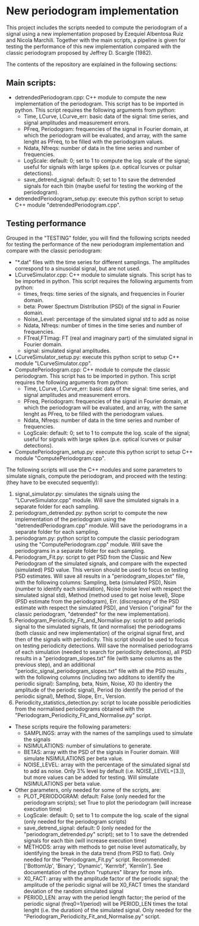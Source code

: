 # New periodogram implementation

This project includes the scripts needed to compute the periodogram of a signal using a new implementation proposed by Ezequiel Albentosa Ruiz and Nicola Marchili. Together with the main scripts, a pipeline is given for testing the performance of this new implementation compared with the classic periodogram proposed by Jeffrey D. Scargle (1982).

The contents of the repository are explained in the following sections:

## Main scripts:
- detrendedPeriodogram.cpp: C++ module to compute the new implementation of the periodogram. This script has to be imported in python. This script requires the following arguments from python:
  - Time, LCurve, LCurve_err: basic data of the signal: time series, and signal amplitudes and measurement errors.
  - PFreq, Periodogram: frequencies of the signal in Fourier domain, at which the periodogram will be evaluated, and array, with the same lenght as PFreq, to be filled with the periodogram values.
  - Ndata, Nfreqs: number of data in the time series and number of frequencies.
  - LogScale: default: 0; set to 1 to compute the log. scale of the signal; useful for signals with large spikes (p.e. optical lcurves or pulsar detections).
  - save_detrend_signal: default: 0; set to 1 to save the detrended signals for each tbin (maybe useful for testing the working of the periodogram).
- detrendedPeriodogram_setup.py: execute this python script to setup C++ module "detrendedPeriodogram.cpp".

## Testing performance
Grouped in the "TESTING" folder, you will find the following scripts needed for testing the performance of the new periodogram implementation and compare with the classic periodogram:
- "*.dat" files with the time series for different samplings. The amplitudes correspond to a sinusoidal signal, but are not used.
- LCurveSimulator.cpp: C++ module to simulate signals. This script has to be imported in python. This script requires the following arguments from python:
  - times, freqs: time series of the signals, and frequencies in Fourier domain.
  - beta: Power Spectrum Distribution (PSD) of the signal in Fourier domain.
  - Noise_Level: percentage of the simulated signal std to add as noise
  - Ndata, Nfreqs: number of times in the time series and number of frequencies.
  - FTreal,FTimag: FT (real and imaginary part) of the simulated signal in Fourier domain.
  - signal: simulated signal amplitudes.
- LCurveSimulator_setup.py: execute this python script to setup C++ module "LCurveSimulator.cpp".
- ComputePeriodogram.cpp: C++ module to compute the classic periodogram. This script has to be imported in python. This script requires the following arguments from python:
  - Time, LCurve, LCurve_err: basic data of the signal: time series, and signal amplitudes and measurement errors.
  - PFreq, Periodogram: frequencies of the signal in Fourier domain, at which the periodogram will be evaluated, and array, with the same lenght as PFreq, to be filled with the periodogram values.
  - Ndata, Nfreqs: number of data in the time series and number of frequencies.
  - LogScale: default: 0; set to 1 to compute the log. scale of the signal; useful for signals with large spikes (p.e. optical lcurves or pulsar detections).
- ComputePeriodogram_setup.py: execute this python script to setup C++ module "ComputePeriodogram.cpp".

The following scripts will use the C++ modules and some parameters to simulate signals, compute the periodogram, and proceed with the testing: (they have to be executed sequently):
1. signal_simulator.py: simulates the signals using the "LCurveSimulator.cpp" module. Will save the simulated signals in a separate folder for each sampling.
2. periodogram_detrended.py: python script to compute the new implementation of the periodogram using the "detrendedPeriodogram.cpp" module. Will save the periodograms in a separate folder for each sampling.
3. periodogram.py: python script to compute the classic periodogram using the "ComputePeriodogram.cpp" module. Will save the periodograms in a separate folder for each sampling.
4. Periodogram_Fit.py: script to get PSD from the Classic and New Periodogram of the simulated signals, and compare with the expected (simulated) PSD value. This version should be used to focus on testing PSD estimates. Will save all results in a "periodogram_slopes.txt" file, with the following columns: Sampling, beta (simulated PSD), Nsim (number to identify each simulation), Noise (noise level with respect the simulated signal std), Method (method used to get noise level), Slope (PSD estimate from the periodogram), Err. (discrepancy of the PSD estimate with respect the simulated PSD), and Version ("original" for the classic periodogram, "detrended" for the new implementation).
5. Periodogram_Periodicity_Fit_and_Normalise.py: script to add periodic signal to the simulated signals, fit (and normalise) the periodograms (both classic and new implementation) of the original signal first, and then of the signals with periodicity. This script should be used to focus on testing periodicity detections. Will save the normalised periodograms of each simulation (needed to search for periodicity detections), all PSD results in a "periodogram_slopes.txt" file (with same columns as the previous step), and an additional "periodic_signal_periodogram_slopes.txt" file with all the PSD results , with the following columns (including two additons to identify the periodic signal): Sampling, beta, Nsim, Noise, X0 (to identiry the amplitude of the periodic signal), Period (to identify the period of the periodic signal), Method, Slope, Err., Version.
6. Periodicity_statistics_detection.py: script to locate possible periodicities from the normalised periodograms obtained with the "Periodogram_Periodicity_Fit_and_Normalise.py" script.
- These scripts require the following parameters:
  - SAMPLINGS: array with the names of the samplings used to simulate the signals
  - NSIMULATIONS: number of simulations to generate.
  - BETAS: array with the PSD of the signals in Fourier domain. Will simulate NSIMULATIONS per beta value.
  - NOISE_LEVEL: array with the percentage of the simulated signal std to add as noise. Only 3% level by default (i.e. NOISE_LEVEL=[3.]), but more values can be added for testing. Will simulate NSIMULATIONS per beta value.
- Other parameters, only needed for some of the scripts, are:
  - PLOT_PERIODOGRAM: default: False (only needed for the periodogram scripts); set True to plot the periodogram (will increase execution time)
  - LogScale: default: 0; set to 1 to compute the log. scale of the signal (only needed for the periodogram scripts)
  - save_detrend_signal: default: 0 (only needed for the "periodogram_detrended.py" script); set to 1 to save the detrended signals for each tbin (will increase execution time)
  - METHODS: array with methods to get noise level automatically, by identifying the break in the data trend (from PSD to flat). Only needed for the "Periodogram_Fit.py" script. Recommended: ['BottomUp', 'Binary', 'Dynamic', 'Kernrbf', 'Kernlin']. See documentation of the python "ruptures" library for more info.
  - X0_FACT: array with the amplitude factor of the periodic signal; the amplitude of the periodic signal will be X0_FACT times the standard deviation of the random simulated signal
  - PERIOD_LEN: array with the period length factor; the period of the periodic signal (freq0=1/period) will be PERIOD_LEN times the total lenght (i.e. the duration) of the simulated signal. Only needed for the "Periodogram_Periodicity_Fit_and_Normalise.py" script.

